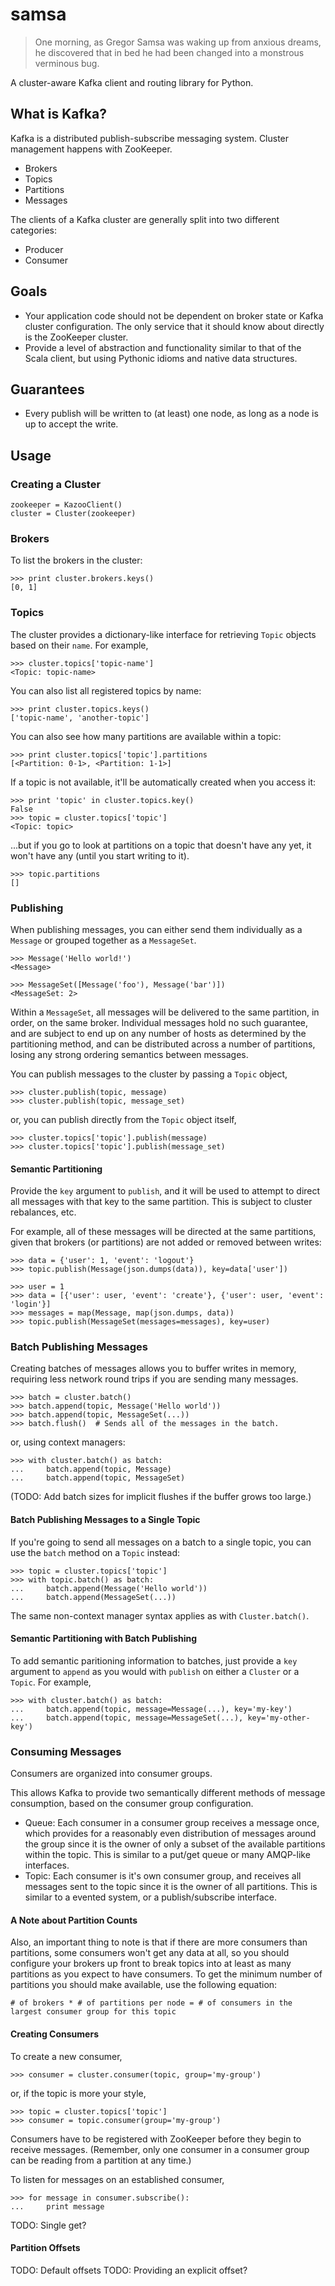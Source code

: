 # samsa

> One morning, as Gregor Samsa was waking up from anxious dreams, he discovered that in bed he had been changed into a monstrous verminous bug.

A cluster-aware Kafka client and routing library for Python.

## What is Kafka?

Kafka is a distributed publish-subscribe messaging system. Cluster management
happens with ZooKeeper.

* Brokers
* Topics
* Partitions
* Messages

The clients of a Kafka cluster are generally split into two different categories:

* Producer
* Consumer

## Goals

* Your application code should not be dependent on broker state or Kafka cluster
  configuration. The only service that it should know about directly is the
  ZooKeeper cluster.
* Provide a level of abstraction and functionality similar to that of the Scala
  client, but using Pythonic idioms and native data structures.

## Guarantees

* Every publish will be written to (at least) one node, as long as a node is up
  to accept the write.

## Usage

### Creating a Cluster

    zookeeper = KazooClient()
    cluster = Cluster(zookeeper)

### Brokers

To list the brokers in the cluster:

    >>> print cluster.brokers.keys()
    [0, 1]

### Topics

The cluster provides a dictionary-like interface for retrieving `Topic` objects
based on their `name`. For example,

    >>> cluster.topics['topic-name']
    <Topic: topic-name>

You can also list all registered topics by name:

    >>> print cluster.topics.keys()
    ['topic-name', 'another-topic']

You can also see how many partitions are available within a topic:

    >>> print cluster.topics['topic'].partitions
    [<Partition: 0-1>, <Partition: 1-1>]

If a topic is not available, it'll be automatically created when you access it:

    >>> print 'topic' in cluster.topics.key()
    False
    >>> topic = cluster.topics['topic']
    <Topic: topic>

...but if you go to look at partitions on a topic that doesn't have any yet, it
won't have any (until you start writing to it).

    >>> topic.partitions
    []

### Publishing

When publishing messages, you can either send them individually as a `Message`
or grouped together as a `MessageSet`.

    >>> Message('Hello world!')
    <Message>

    >>> MessageSet([Message('foo'), Message('bar')])
    <MessageSet: 2>

Within a `MessageSet`, all messages will be delivered to the same partition, in
order, on the same broker. Individual messages hold no such guarantee, and are
subject to end up on any number of hosts as determined by the partitioning
method, and can be distributed across a number of partitions, losing any strong
ordering semantics between messages.

You can publish messages to the cluster by passing a `Topic` object,

    >>> cluster.publish(topic, message)
    >>> cluster.publish(topic, message_set)

or, you can publish directly from the `Topic` object itself,

    >>> cluster.topics['topic'].publish(message)
    >>> cluster.topics['topic'].publish(message_set)

#### Semantic Partitioning

Provide the `key` argument to `publish`, and it will be used to attempt to
direct all messages with that key to the same partition. This is subject to
cluster rebalances, etc.

For example, all of these messages will be directed at the same partitions,
given that brokers (or partitions) are not added or removed between writes:

    >>> data = {'user': 1, 'event': 'logout'}
    >>> topic.publish(Message(json.dumps(data)), key=data['user'])

    >>> user = 1
    >>> data = [{'user': user, 'event': 'create'}, {'user': user, 'event': 'login'}]
    >>> messages = map(Message, map(json.dumps, data))
    >>> topic.publish(MessageSet(messages=messages), key=user)

### Batch Publishing Messages

Creating batches of messages allows you to buffer writes in memory, requiring
less network round trips if you are sending many messages.

    >>> batch = cluster.batch()
    >>> batch.append(topic, Message('Hello world'))
    >>> batch.append(topic, MessageSet(...))
    >>> batch.flush()  # Sends all of the messages in the batch.

or, using context managers:

    >>> with cluster.batch() as batch:
    ...     batch.append(topic, Message)
    ...     batch.append(topic, MessageSet)

(TODO: Add batch sizes for implicit flushes if the buffer grows too large.)

#### Batch Publishing Messages to a Single Topic

If you're going to send all messages on a batch to a single topic, you can use
the `batch` method on a `Topic` instead:

    >>> topic = cluster.topics['topic']
    >>> with topic.batch() as batch:
    ...     batch.append(Message('Hello world'))
    ...     batch.append(MessageSet(...))

The same non-context manager syntax applies as with `Cluster.batch()`.

#### Semantic Partitioning with Batch Publishing

To add semantic paritioning information to batches, just provide a `key`
argument to `append` as you would with `publish` on either a `Cluster` or a
`Topic`. For example,

    >>> with cluster.batch() as batch:
    ...     batch.append(topic, message=Message(...), key='my-key')
    ...     batch.append(topic, message=MessageSet(...), key='my-other-key')

### Consuming Messages

Consumers are organized into consumer groups.

This allows Kafka to provide two semantically different methods of message
consumption, based on the consumer group configuration.

* Queue: Each consumer in a consumer group receives a message once, which
  provides for a reasonably even distribution of messages around the group 
  since it is the owner of only a subset of the available partitions within
  the topic. This is similar to a put/get queue or many AMQP-like interfaces.
* Topic: Each consumer is it's own consumer group, and receives all messages
  sent to the topic since it is the owner of all partitions. This is similar to
  a evented system, or a publish/subscribe interface.

#### A Note about Partition Counts

Also, an important thing to note is that if there are more consumers than
partitions, some consumers won't get any data at all, so you should configure
your brokers up front to break topics into at least as many partitions as you
expect to have consumers. To get the minimum number of partitions you should
make available, use the following equation:

    # of brokers * # of partitions per node = # of consumers in the largest consumer group for this topic

#### Creating Consumers

To create a new consumer,

    >>> consumer = cluster.consumer(topic, group='my-group')

or, if the topic is more your style,

    >>> topic = cluster.topics['topic']
    >>> consumer = topic.consumer(group='my-group')

Consumers have to be registered with ZooKeeper before they begin to receive
messages. (Remember, only one consumer in a consumer group can be reading from
a partition at any time.)

To listen for messages on an established consumer,

    >>> for message in consumer.subscribe():
    ...     print message

TODO: Single get?

#### Partition Offsets

TODO: Default offsets
TODO: Providing an explicit offset?
